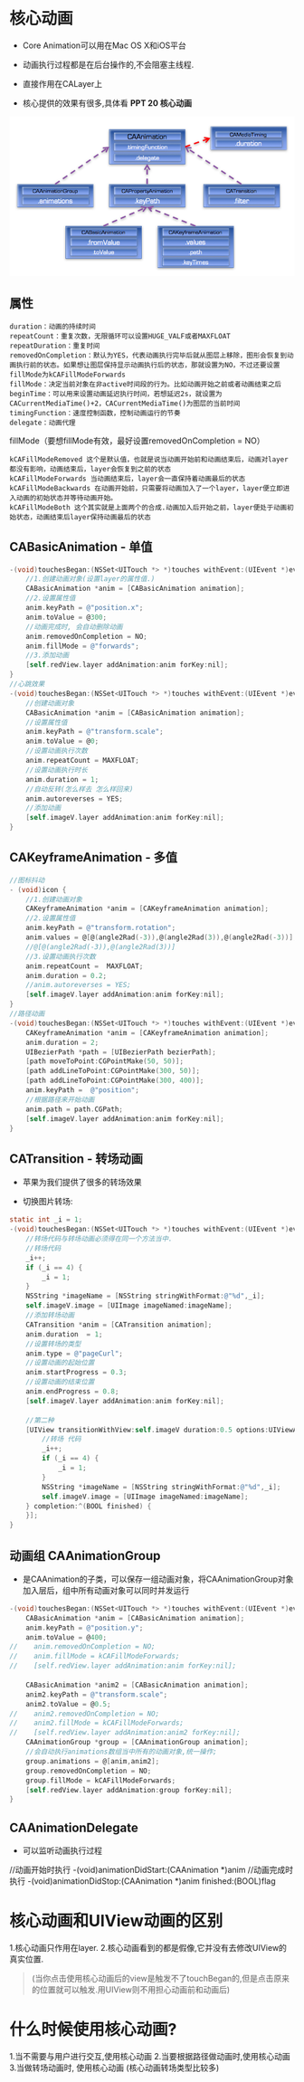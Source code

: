 # 核心动画
* Core Animation可以用在Mac OS X和iOS平台
* 动画执行过程都是在后台操作的,不会阻塞主线程.
* 直接作用在CALayer上

* 核心提供的效果有很多,具体看 **PPT 20 核心动画**

![](/0126/images/WX20170814-102228.png)

## 属性
    duration：动画的持续时间
    repeatCount：重复次数，无限循环可以设置HUGE_VALF或者MAXFLOAT
    repeatDuration：重复时间
    removedOnCompletion：默认为YES，代表动画执行完毕后就从图层上移除，图形会恢复到动画执行前的状态。如果想让图层保持显示动画执行后的状态，那就设置为NO，不过还要设置fillMode为kCAFillModeForwards
    fillMode：决定当前对象在非active时间段的行为。比如动画开始之前或者动画结束之后
    beginTime：可以用来设置动画延迟执行时间，若想延迟2s，就设置为CACurrentMediaTime()+2，CACurrentMediaTime()为图层的当前时间
    timingFunction：速度控制函数，控制动画运行的节奏
    delegate：动画代理
    
fillMode（要想fillMode有效，最好设置removedOnCompletion = NO）

    kCAFillModeRemoved 这个是默认值，也就是说当动画开始前和动画结束后，动画对layer都没有影响，动画结束后，layer会恢复到之前的状态
    kCAFillModeForwards 当动画结束后，layer会一直保持着动画最后的状态
    kCAFillModeBackwards 在动画开始前，只需要将动画加入了一个layer，layer便立即进入动画的初始状态并等待动画开始。
    kCAFillModeBoth 这个其实就是上面两个的合成.动画加入后开始之前，layer便处于动画初始状态，动画结束后layer保持动画最后的状态

## CABasicAnimation - 单值
```objectivec
-(void)touchesBegan:(NSSet<UITouch *> *)touches withEvent:(UIEvent *)event {
    //1.创建动画对象(设置layer的属性值.)
    CABasicAnimation *anim = [CABasicAnimation animation];
    //2.设置属性值
    anim.keyPath = @"position.x";
    anim.toValue = @300;
    //动画完成时, 会自动删除动画
    anim.removedOnCompletion = NO;
    anim.fillMode = @"forwards";
    //3.添加动画
    [self.redView.layer addAnimation:anim forKey:nil];   
}
//心跳效果
-(void)touchesBegan:(NSSet<UITouch *> *)touches withEvent:(UIEvent *)event {
    //创建动画对象
    CABasicAnimation *anim = [CABasicAnimation animation];
    //设置属性值
    anim.keyPath = @"transform.scale";
    anim.toValue = @0;
    //设置动画执行次数
    anim.repeatCount = MAXFLOAT;
    //设置动画执行时长
    anim.duration = 1;
    //自动反转(怎么样去 怎么样回来)
    anim.autoreverses = YES;
    //添加动画
    [self.imageV.layer addAnimation:anim forKey:nil];
}
```
## CAKeyframeAnimation - 多值
```objectivec
//图标抖动
- (void)icon {
    //1.创建动画对象
    CAKeyframeAnimation *anim = [CAKeyframeAnimation animation];
    //2.设置属性值
    anim.keyPath = @"transform.rotation";
    anim.values = @[@(angle2Rad(-3)),@(angle2Rad(3)),@(angle2Rad(-3))];
    //@[@(angle2Rad(-3)),@(angle2Rad(3))]
    //3.设置动画执行次数
    anim.repeatCount =  MAXFLOAT;
    anim.duration = 0.2;
    //anim.autoreverses = YES;
    [self.imageV.layer addAnimation:anim forKey:nil];
}
//路径动画
-(void)touchesBegan:(NSSet<UITouch *> *)touches withEvent:(UIEvent *)event {
    CAKeyframeAnimation *anim = [CAKeyframeAnimation animation];
    anim.duration = 2;
    UIBezierPath *path = [UIBezierPath bezierPath];
    [path moveToPoint:CGPointMake(50, 50)];
    [path addLineToPoint:CGPointMake(300, 50)];
    [path addLineToPoint:CGPointMake(300, 400)];
    anim.keyPath =  @"position";
    //根据路径来开始动画
    anim.path = path.CGPath;
    [self.imageV.layer addAnimation:anim forKey:nil];
}
```
## CATransition - 转场动画
* 苹果为我们提供了很多的转场效果

* 切换图片转场:

```objectivec
static int _i = 1;
-(void)touchesBegan:(NSSet<UITouch *> *)touches withEvent:(UIEvent *)event {
    //转场代码与转场动画必须得在同一个方法当中.
    //转场代码
    _i++;
    if (_i == 4) {
        _i = 1;
    }
    NSString *imageName = [NSString stringWithFormat:@"%d",_i];
    self.imageV.image = [UIImage imageNamed:imageName];
    //添加转场动画
    CATransition *anim = [CATransition animation];
    anim.duration  = 1;
    //设置转场的类型
    anim.type = @"pageCurl";
    //设置动画的起始位置
    anim.startProgress = 0.3;
    //设置动画的结束位置
    anim.endProgress = 0.8;
    [self.imageV.layer addAnimation:anim forKey:nil];
    
    //第二种
    [UIView transitionWithView:self.imageV duration:0.5 options:UIViewAnimationOptionTransitionCurlUp animations:^{
        //转场 代码
        _i++;
        if (_i == 4) {
            _i = 1;
        }
        NSString *imageName = [NSString stringWithFormat:@"%d",_i];
        self.imageV.image = [UIImage imageNamed:imageName];
    } completion:^(BOOL finished) {   
    }];
}
```

## 动画组 CAAnimationGroup
* 是CAAnimation的子类，可以保存一组动画对象，将CAAnimationGroup对象加入层后，组中所有动画对象可以同时并发运行

```objectivec
-(void)touchesBegan:(NSSet<UITouch *> *)touches withEvent:(UIEvent *)event {
    CABasicAnimation *anim = [CABasicAnimation animation];
    anim.keyPath = @"position.y";
    anim.toValue = @400;
//    anim.removedOnCompletion = NO;
//    anim.fillMode = kCAFillModeForwards;
//    [self.redView.layer addAnimation:anim forKey:nil];
    
    CABasicAnimation *anim2 = [CABasicAnimation animation];
    anim2.keyPath = @"transform.scale";
    anim2.toValue = @0.5;
//    anim2.removedOnCompletion = NO;
//    anim2.fillMode = kCAFillModeForwards;
//    [self.redView.layer addAnimation:anim2 forKey:nil];
    CAAnimationGroup *group = [CAAnimationGroup animation];
    //会自动执行animations数组当中所有的动画对象,统一操作;
    group.animations = @[anim,anim2];
    group.removedOnCompletion = NO;
    group.fillMode = kCAFillModeForwards;
    [self.redView.layer addAnimation:group forKey:nil];
}
```

## CAAnimationDelegate
* 可以监听动画执行过程

> 
//动画开始时执行
-(void)animationDidStart:(CAAnimation *)anim 
//动画完成时执行
-(void)animationDidStop:(CAAnimation *)anim finished:(BOOL)flag


# 核心动画和UIView动画的区别
   1.核心动画只作用在layer.
   2.核心动画看到的都是假像,它并没有去修改UIView的真实位置.
   > (当你点击使用核心动画后的view是触发不了touchBegan的,但是点击原来的位置就可以触发.用UIView则不用担心动画前和动画后)
   
# 什么时候使用核心动画?
   1.当不需要与用户进行交互,使用核心动画
   2.当要根据路径做动画时,使用核心动画
   3.当做转场动画时, 使用核心动画 (核心动画转场类型比较多)

